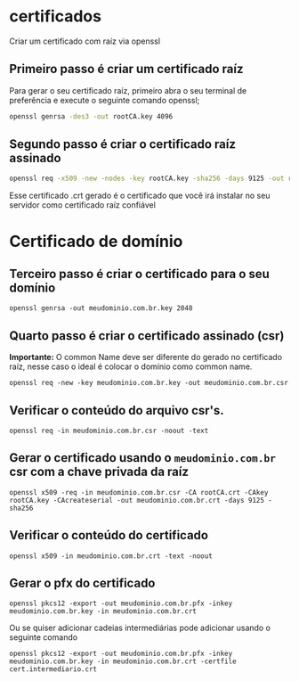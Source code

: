 # certificados
Criar um certificado com raíz via openssl

## Primeiro passo é criar um certificado raíz

Para gerar o seu certificado raíz, primeiro abra o seu terminal de preferência e execute o seguinte comando openssl;

```bash
openssl genrsa -des3 -out rootCA.key 4096
```

## Segundo passo é criar o certificado raíz assinado

```bash
openssl req -x509 -new -nodes -key rootCA.key -sha256 -days 9125 -out rootCA.crt
```

Esse certificado .crt gerado é o certificado que você irá instalar no seu servidor como certificado raíz confiável

# Certificado de domínio

## Terceiro passo é criar o certificado para o seu domínio

```
openssl genrsa -out meudominio.com.br.key 2048
```

## Quarto passo é criar o certificado assinado  (csr)

**Importante:** O common Name deve ser diferente do gerado no certificado raíz, nesse caso o ideal é colocar o domínio como common name.

```
openssl req -new -key meudominio.com.br.key -out meudominio.com.br.csr
```

## Verificar o conteúdo do arquivo csr's.

```
openssl req -in meudominio.com.br.csr -noout -text
```

## Gerar o certificado usando o `meudominio.com.br` csr com a chave privada da raíz

```
openssl x509 -req -in meudominio.com.br.csr -CA rootCA.crt -CAkey rootCA.key -CAcreateserial -out meudominio.com.br.crt -days 9125 -sha256
```

## Verificar o conteúdo do certificado

```
openssl x509 -in meudominio.com.br.crt -text -noout
```

## Gerar o pfx do certificado

```
openssl pkcs12 -export -out meudominio.com.br.pfx -inkey meudominio.com.br.key -in meudominio.com.br.crt
```
Ou se quiser adicionar cadeias intermediárias pode adicionar usando o seguinte comando

```
openssl pkcs12 -export -out meudominio.com.br.pfx -inkey meudominio.com.br.key -in meudominio.com.br.crt -certfile cert.intermediario.crt
```
